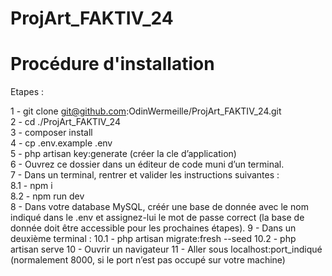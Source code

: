 # ProjArt_FAKTIV_24

# Procédure d'installation

Etapes :  
  
1 - git clone git@github.com:OdinWermeille/ProjArt_FAKTIV_24.git  
2 - cd ./ProjArt_FAKTIV_24  
3 - composer install  
4 - cp .env.example .env   
5 - php artisan key:generate (créer la cle d’application)  
6 - Ouvrez ce dossier dans un éditeur de code muni d’un terminal.  
7 - Dans un terminal, rentrer et valider les instructions suivantes :  
    8.1 - npm i  
    8.2 - npm run dev  
8 - Dans votre database MySQL, créér une base de donnée avec le nom indiqué dans le .env et assignez-lui le mot de passe correct (la base de donnée doit être accessible pour les prochaines étapes).
9 - Dans un deuxième terminal : 
    10.1 - php artisan migrate:fresh --seed 
    10.2 - php artisan serve 
10 - Ouvrir un navigateur
11 - Aller sous localhost:port_indiqué (normalement 8000, si le port n’est pas occupé sur votre machine) 